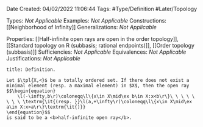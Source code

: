 <div class="topSpace"></div>

Date Created: 04/02/2022 11:06:44
Tags: #Type/Definition #Later/Topology

Types: <i>Not Applicable</i>
Examples: <i>Not Applicable</i>
Constructions: [[Neighborhood of Infinity]]
Generalizations: <i>Not Applicable</i>

Properties: [[Half-infinite open rays are open in the order topology]], [[Standard topology on R (subbasis; rational endpoints)]], [[Order topology (subbasis)]]
Sufficiencies: <i>Not Applicable</i>
Equivalences: <i>Not Applicable</i>
Justifications: <i>Not Applicable</i>

``` ad-Definition
title: Definition.

Let $\tpl{X,<}$ be a totally ordered set. If there does not exist a minimal element (resp. a maximal element) in $X$, then the open ray
$$\begin{equation}
    \l(-\infty,b\r)\coloneqq\l\{x\in X\mid\ex b\in X:x<b\r\}\ \ \ \ \ \ \ \ \textrm{\it{(resp. }}\l(a,+\infty\r)\coloneqq\l\{x\in X\mid\ex a\in X:x>a\r\}\textrm{\it{)}}
\end{equation}$$
is said to be a <b>half-infinite open ray</b>.

```
